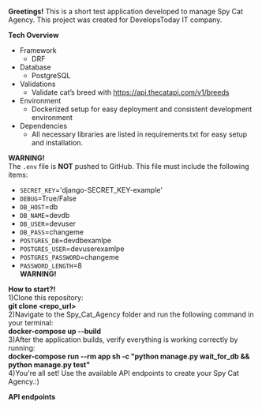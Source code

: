 **Greetings!** This is a short test application developed to manage Spy Cat Agency. This project was created for DevelopsToday IT company.     
    
**Tech Overview**     
- Framework    
    - DRF     
- Database     
    - PostgreSQL     
- Validations      
    - Validate cat’s breed with https://api.thecatapi.com/v1/breeds    
- Environment    
    - Dockerized setup for easy deployment and consistent development environment     
- Dependencies    
   - All necessary libraries are listed in requirements.txt for easy setup and installation.        
       
**WARNING!**       
The `.env` file is **NOT** pushed to GitHub. This file must include the following items:       
- `SECRET_KEY`='django-SECRET_KEY-example'     
- `DEBUG`=True/False     
- `DB_HOST`=db            
- `DB_NAME`=devdb     
- `DB_USER`=devuser         
- `DB_PASS`=changeme       
- `POSTGRES_DB`=devdbexamlpe          
- `POSTGRES_USER`=devuserexamlpe        
- `POSTGRES_PASSWORD`=changeme                   
- `PASSWORD_LENGTH`=8    
**WARNING!**      
     
**How to start?!**     
1)Clone this repository:      
**git clone <repo_url>**     
2)Navigate to the Spy_Cat_Agency folder and run the following command in your terminal:         
**docker-compose up --build**       
3)After the application builds, verify everything is working correctly by running:      
**docker-compose run --rm app sh -c "python manage.py wait_for_db && python manage.py test"**      
4)You're all set! Use the available API endpoints to create your Spy Cat Agency.:)      
           
**API endpoints**    
  
